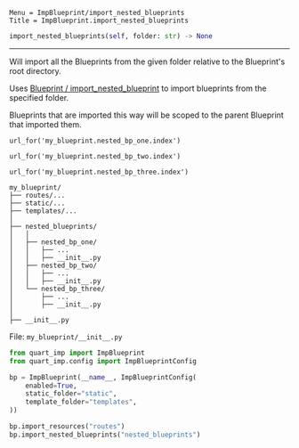 ```
Menu = ImpBlueprint/import_nested_blueprints
Title = ImpBlueprint.import_nested_blueprints
```

```python
import_nested_blueprints(self, folder: str) -> None
```

---

Will import all the Blueprints from the given folder relative to the Blueprint's root directory.

Uses [Blueprint / import_nested_blueprint](blueprint-import_nested_blueprint.html) to import blueprints from
the specified folder.

Blueprints that are imported this way will be scoped to the parent Blueprint that imported them.

`url_for('my_blueprint.nested_bp_one.index')`

`url_for('my_blueprint.nested_bp_two.index')`

`url_for('my_blueprint.nested_bp_three.index')`

```text
my_blueprint/
├── routes/...
├── static/...
├── templates/...
│
├── nested_blueprints/
│   │
│   ├── nested_bp_one/
│   │   ├── ...
│   │   ├── __init__.py
│   ├── nested_bp_two/
│   │   ├── ...
│   │   ├── __init__.py
│   └── nested_bp_three/
│       ├── ...
│       ├── __init__.py
│
├── __init__.py
```

File: `my_blueprint/__init__.py`

```python
from quart_imp import ImpBlueprint
from quart_imp.config import ImpBlueprintConfig

bp = ImpBlueprint(__name__, ImpBlueprintConfig(
    enabled=True,
    static_folder="static",
    template_folder="templates",
))

bp.import_resources("routes")
bp.import_nested_blueprints("nested_blueprints")
```